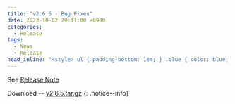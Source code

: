 ```yaml
---
title: "v2.6.5 - Bug Fixes"
date: 2023-10-02 20:11:00 +0900
categories:
  - Release
tags:
  - News
  - Release
head_inline: "<style> ul { padding-bottom: 1em; } .blue { color: blue; }</style>"
---
```


See [Release Note](https://github.com/open5gs/open5gs/releases/tag/v2.6.5)

Download -- [v2.6.5.tar.gz](https://github.com/open5gs/open5gs/archive/v2.6.5.tar.gz)
{: .notice--info}

